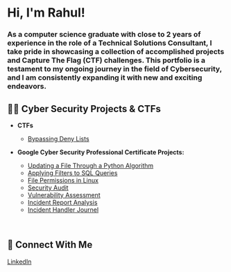 <h1>Hi, I'm Rahul!</h1>
<h3>As a computer science graduate with close to 2 years of experience in the role of a Technical Solutions Consultant, I take pride in showcasing a collection of accomplished projects and Capture The Flag (CTF) challenges. This portfolio is a testament to my ongoing journey in the field of Cybersecurity, and I am consistently expanding it with new and exciting endeavors.</h3>


<h2>👨‍💻 Cyber Security Projects & CTFs</h2>

- <b>CTFs</b>
  - [Bypassing Deny Lists](https://github.com/Rahul0902/bypassing-deny-lists/)

- <b>Google Cyber Security Professional Certificate Projects:</b>
  - [Updating a File Through a Python Algorithm](https://github.com/Rahul0902/python-file-update/)
  - [Applying Filters to SQL Queries](https://github.com/Rahul0902/SQL-filter-queries)
  - [File Permissions in Linux](https://github.com/Rahul0902/linux-file-permissions/)
  - [Security Audit](https://github.com/Rahul0902/security-audit/)
  - [Vulnerability Assessment](https://github.com/Rahul0902/vulnerability-assessment/)
  - [Incident Report Analysis](https://github.com/Rahul0902/incident-report-analysis/)
  - [Incident Handler Journel](https://github.com/Rahul0902/incident-handler-journal)
  
<br>
<h2>🤳 Connect With Me</h2>
<a href="https://www.linkedin.com/in/-rahul-singh/">LinkedIn</a>
